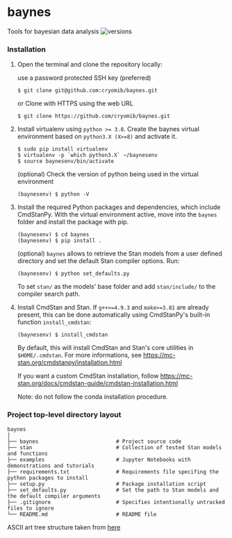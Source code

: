 # baynes
Tools for bayesian data analysis
![versions](https://img.shields.io/pypi/pyversions/pybadges.svg)

### Installation
1. Open the terminal and clone the repository locally:

   use a password protected SSH key (preferred)
   ```
   $ git clone git@github.com:cryomib/baynes.git
   ```
   or Clone with HTTPS using the web URL
   ```
   $ git clone https://github.com/cryomib/baynes.git
   ```

2. Install virtualenv using `python >= 3.8`. Create the baynes virtual environment based on `python3.X (X>=8)` and activate it.

   ```
   $ sudo pip install virtualenv
   $ virtualenv -p `which python3.X` ~/baynesenv
   $ source baynesenv/bin/activate
   ```
   (optional) Check the version of python being used in the virtual environment
   ```
   (baynesenv) $ python -V
   ```

3. Install the required Python packages and dependencies, which include CmdStanPy. With the virtual environment active, move into the `baynes` folder and install the package with pip.
   ```
   (baynesenv) $ cd baynes
   (baynesenv) $ pip install .
   ```
   (optional) `baynes` allows to retrieve the Stan models from a user defined directory and set the default Stan compiler options. Run:
   ```
   (baynesenv) $ python set_defaults.py
   ```
   To set `stan/` as the models' base folder and add `stan/include/` to the compiler search path.

4. Install CmdStan and Stan. If `g++>=4.9.3` and `make>=3.81` are already present, this can be done automatically using CmdStanPy's built-in function `install_cmdstan`:
   ```
   (baynesenv) $ install_cmdstan
   ```
   By default, this will install CmdStan and Stan's core utilities in `$HOME/.cmdstan`. For more informations, see https://mc-stan.org/cmdstanpy/installation.html

   If you want a custom CmdStan installation, follow https://mc-stan.org/docs/cmdstan-guide/cmdstan-installation.html

   Note: do not follow the conda installation procedure.

### Project top-level directory layout

    baynes
    │
    ├── baynes                         # Project source code
    ├── stan                           # Collection of tested Stan models and functions
    ├── examples                       # Jupyter Notebooks with demonstrations and tutorials
    ├── requirements.txt               # Requirements file specifing the python packages to install
    ├── setup.py                       # Package installation script
    ├── set_defaults.py                # Set the path to Stan models and the default compiler arguments
    ├── .gitignore                     # Specifies intentionally untracked files to ignore
    └── README.md                      # README file

 ASCII art tree structure taken from [here](https://codepen.io/patrickhlauke/pen/azbYWZ)